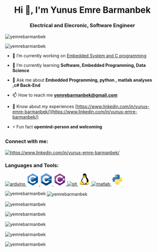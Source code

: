 <h1 align="center">Hi 👋, I'm Yunus Emre Barmanbek</h1>
<h3 align="center">Electrical and Elecronic, Software Engineer</h3>
<p><img align="center" src="https://i.pinimg.com/originals/02/22/e3/0222e349befcf90d28630d466b6e3aa8.gif" alt="yemrebarmanbek" /></p>

<p align="left"> <img src="https://komarev.com/ghpvc/?username=yemrebarmanbek&label=Profile%20views&color=0e75b6&style=flat" alt="yemrebarmanbek" /> </p>

- 🔭 I’m currently working on [Embedded System and C programming](https://github.com/yemrebarmanbek/Introductionto-Embedded-Systems-Software-and-Development-Environments)

- 🌱 I’m currently learning **Software, Embedded Programming, Data Science**

- 💬 Ask me about **Embedded Programming, python , matlab analyses ,c# Back-End**

- 📫 How to reach me **yemrebarmanbek@gmail.com**

- 📄 Know about my experiences [https://www.linkedin.com/in/yunus-emre-barmanbek/](https://www.linkedin.com/in/yunus-emre-barmanbek/)

- ⚡ Fun fact **opemind-person and welcoming**

<h3 align="left">Connect with me:</h3>
<p align="left">
<a href="https://linkedin.com/in/https://www.linkedin.com/in/yunus-emre-barmanbek/" target="blank"><img align="center" src="https://raw.githubusercontent.com/rahuldkjain/github-profile-readme-generator/master/src/images/icons/Social/linked-in-alt.svg" alt="https://www.linkedin.com/in/yunus-emre-barmanbek/" height="30" width="40" /></a>
</p>

<h3 align="left">Languages and Tools:</h3>
<p align="left"> <a href="https://www.arduino.cc/" target="_blank" rel="noreferrer"> <img src="https://cdn.worldvectorlogo.com/logos/arduino-1.svg" alt="arduino" width="40" height="40"/> </a> <a href="https://www.cprogramming.com/" target="_blank" rel="noreferrer"> <img src="https://raw.githubusercontent.com/devicons/devicon/master/icons/c/c-original.svg" alt="c" width="40" height="40"/> </a> <a href="https://www.w3schools.com/cpp/" target="_blank" rel="noreferrer"> <img src="https://raw.githubusercontent.com/devicons/devicon/master/icons/cplusplus/cplusplus-original.svg" alt="cplusplus" width="40" height="40"/> </a> <a href="https://www.w3schools.com/cs/" target="_blank" rel="noreferrer"> <img src="https://raw.githubusercontent.com/devicons/devicon/master/icons/csharp/csharp-original.svg" alt="csharp" width="40" height="40"/> </a> <a href="https://git-scm.com/" target="_blank" rel="noreferrer"> <img src="https://www.vectorlogo.zone/logos/git-scm/git-scm-icon.svg" alt="git" width="40" height="40"/> </a> <a href="https://www.linux.org/" target="_blank" rel="noreferrer"> <img src="https://raw.githubusercontent.com/devicons/devicon/master/icons/linux/linux-original.svg" alt="linux" width="40" height="40"/> </a> <a href="https://www.mathworks.com/" target="_blank" rel="noreferrer"> <img src="https://upload.wikimedia.org/wikipedia/commons/2/21/Matlab_Logo.png" alt="matlab" width="40" height="40"/> </a> <a href="https://www.python.org" target="_blank" rel="noreferrer"> <img src="https://raw.githubusercontent.com/devicons/devicon/master/icons/python/python-original.svg" alt="python" width="40" height="40"/> </a> </p>

<p><img align="left" src="https://github-readme-stats.vercel.app/api/top-langs?username=yemrebarmanbek&show_icons=true&locale=en&layout=compact" alt="yemrebarmanbek" /></p>

<p>&nbsp;<img align="center" src="https://github-readme-stats.vercel.app/api?username=yemrebarmanbek&show_icons=true&locale=en" alt="yemrebarmanbek" /></p>

<p><img align="center" src="https://github-readme-streak-stats.herokuapp.com/?user=yemrebarmanbek&" alt="yemrebarmanbek" /></p>


<p><img align="center" src="https://user-images.githubusercontent.com/82896678/178833796-b4ab1362-2d29-4269-b328-3ad30e65d300.jpeg" alt="yemrebarmanbek" /></p>

<p><img align="center" src="https://user-images.githubusercontent.com/82896678/195996900-952685b3-1f2b-46c3-ae6b-6923961f57a3.png" alt="yemrebarmanbek" /></p>

<p><img align="center" src="https://user-images.githubusercontent.com/82896678/222573848-c0a64041-fe40-4d34-a7a8-8077ee9480ab.png" alt="yemrebarmanbek" /></p>

<p><img align="center" src="https://user-images.githubusercontent.com/82896678/195997815-7e37867f-7242-4474-9a33-fa9b96157a2c.jpeg" alt="yemrebarmanbek" /></p>


